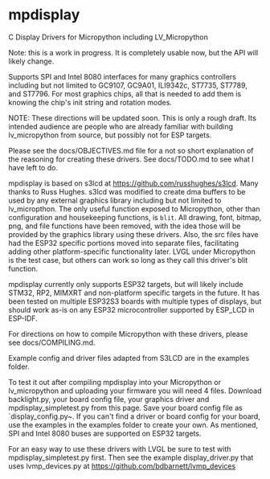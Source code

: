 # mpdisplay
C Display Drivers for Micropython including LV_Micropython

Note: this is a work in progress.  It is completely usable now, but the API will likely change.

Supports SPI and Intel 8080 interfaces for many graphics controllers including but not limited to GC9107, GC9A01, ILI9342c, ST7735, ST7789, and ST7796.  For most graphics chips, all that is needed to add them is knowing the chip's init string and rotation modes.

NOTE:  These directions will be updated soon.  This is only a rough draft.  Its intended audience are people who are already familiar with building lv_micropython from source, but possibly not for ESP targets.

Please see the docs/OBJECTIVES.md file for a not so short explanation of the reasoning for creating these drivers.  See docs/TODO.md to see what I have left to do.

mpdisplay is based on s3lcd at https://github.com/russhughes/s3lcd.  Many thanks to Russ Hughes.  s3lcd was modified to create dma buffers to be used by any external graphics library including but not limited to lv_micropthon.  The only useful function exposed to Micropython, other than configuration and housekeeping functions, is `blit`.  All drawing, font, bitmap, png, and file functions have been removed, with the idea those will be provided by the graphics library using these drivers.  Also, the src files have had the ESP32 specific portions moved into separate files, facilitating adding other platform-specific functionality later.  LVGL under Micropython is the test case, but others can work so long as they call this driver's blit function.

mpdisplay currently only supports ESP32 targets, but will likely include STM32, RP2, MIMXRT and non-platform specific targets in the future.  It has been tested on multiple ESP32S3 boards with multiple types of displays, but should work as-is on any ESP32 microcontroller supported by ESP_LCD in ESP-IDF.

For directions on how to compile Micropython with these drivers, please see docs/COMPILING.md.

Example config and driver files adapted from S3LCD are in the examples folder.

To test it out after compiling mpdisplay into your Micropython or lv_micropython and uploading your firmware you will need 4 files.  Download backlight.py, your board config file, your graphics driver and mpdisplay_simpletest.py from this page.  Save your board config file as `display_config.py~.  If you can't find a driver or board config for your board, use the examples in the examples folder to create your own.  As mentioned, SPI and Intel 8080 buses are supported on ESP32 targets.

For an easy way to use these drivers with LVGL be sure to test with mpdisplay_simpletest.py first.  Then see the example display_driver.py that uses lvmp_devices.py at https://github.com/bdbarnett/lvmp_devices
